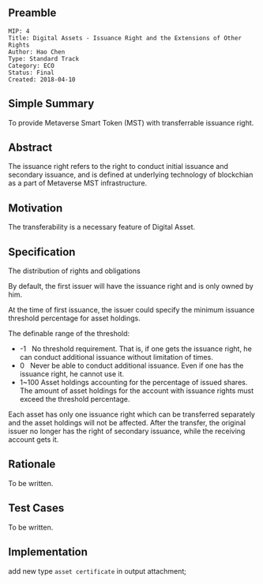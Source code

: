 ## Preamble

```
MIP: 4
Title: Digital Assets - Issuance Right and the Extensions of Other Rights 
Author: Hao Chen
Type: Standard Track
Category: ECO
Status: Final
Created: 2018-04-10
```

## Simple Summary
To provide Metaverse Smart Token (MST) with transferrable issuance right. 

## Abstract
The issuance right refers to the right to conduct initial issuance and secondary issuance, and is defined at underlying technology of blockchian as a part of Metaverse MST infrastructure. 

## Motivation
The transferability is a necessary feature of Digital Asset. 

## Specification
The distribution of rights and obligations

By default, the first issuer will have the issuance right and is only owned by him.

At the time of first issuance, the issuer could specify the minimum issuance threshold percentage for asset holdings.

The definable range of the threshold:
- -1           No threshold requirement. That is, if one gets the issuance right, he can conduct additional issuance without limitation of times.
- 0            Never be able to conduct additional issuance. Even if one has the issuance right, he cannot use it.
- 1~100    Asset holdings accounting for the percentage of issued shares. The amount of asset holdings for the account with issuance rights must exceed the threshold percentage.


Each asset has only one issuance right which can be transferred separately and the asset holdings will not be affected. After the transfer, the original issuer no longer has the right of secondary issuance, while the receiving account gets it. 

## Rationale

To be written.

## Test Cases

To be written.

## Implementation
add new type `asset certificate` in output attachment;

